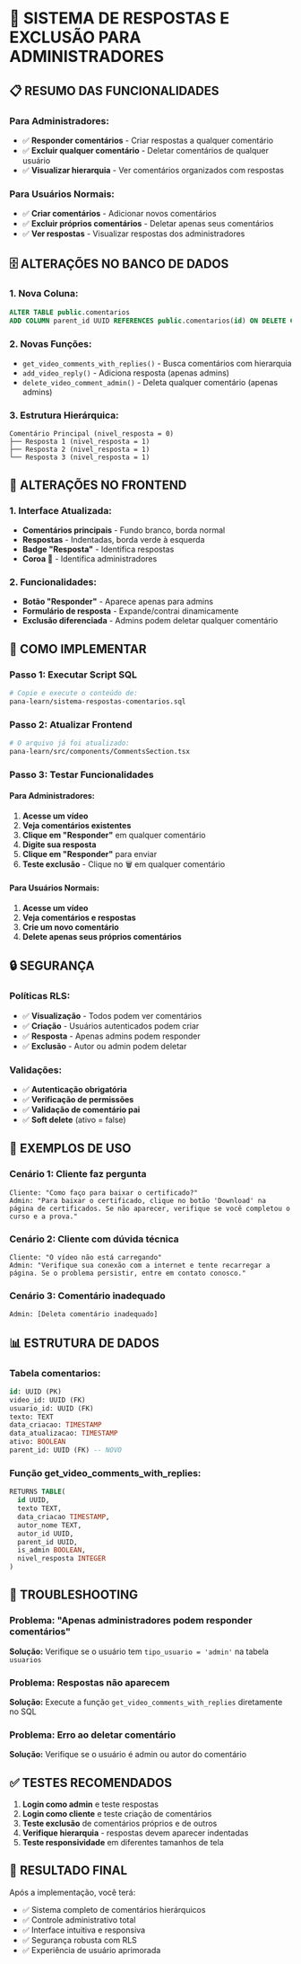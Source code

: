 # 🎯 **SISTEMA DE RESPOSTAS E EXCLUSÃO PARA ADMINISTRADORES**

## 📋 **RESUMO DAS FUNCIONALIDADES**

### **Para Administradores:**
- ✅ **Responder comentários** - Criar respostas a qualquer comentário
- ✅ **Excluir qualquer comentário** - Deletar comentários de qualquer usuário
- ✅ **Visualizar hierarquia** - Ver comentários organizados com respostas

### **Para Usuários Normais:**
- ✅ **Criar comentários** - Adicionar novos comentários
- ✅ **Excluir próprios comentários** - Deletar apenas seus comentários
- ✅ **Ver respostas** - Visualizar respostas dos administradores

## 🗄️ **ALTERAÇÕES NO BANCO DE DADOS**

### **1. Nova Coluna:**
```sql
ALTER TABLE public.comentarios 
ADD COLUMN parent_id UUID REFERENCES public.comentarios(id) ON DELETE CASCADE;
```

### **2. Novas Funções:**
- `get_video_comments_with_replies()` - Busca comentários com hierarquia
- `add_video_reply()` - Adiciona resposta (apenas admins)
- `delete_video_comment_admin()` - Deleta qualquer comentário (apenas admins)

### **3. Estrutura Hierárquica:**
```
Comentário Principal (nivel_resposta = 0)
├── Resposta 1 (nivel_resposta = 1)
├── Resposta 2 (nivel_resposta = 1)
└── Resposta 3 (nivel_resposta = 1)
```

## 🎨 **ALTERAÇÕES NO FRONTEND**

### **1. Interface Atualizada:**
- **Comentários principais** - Fundo branco, borda normal
- **Respostas** - Indentadas, borda verde à esquerda
- **Badge "Resposta"** - Identifica respostas
- **Coroa 👑** - Identifica administradores

### **2. Funcionalidades:**
- **Botão "Responder"** - Aparece apenas para admins
- **Formulário de resposta** - Expande/contrai dinamicamente
- **Exclusão diferenciada** - Admins podem deletar qualquer comentário

## 🚀 **COMO IMPLEMENTAR**

### **Passo 1: Executar Script SQL**
```bash
# Copie e execute o conteúdo de:
pana-learn/sistema-respostas-comentarios.sql
```

### **Passo 2: Atualizar Frontend**
```bash
# O arquivo já foi atualizado:
pana-learn/src/components/CommentsSection.tsx
```

### **Passo 3: Testar Funcionalidades**

#### **Para Administradores:**
1. **Acesse um vídeo**
2. **Veja comentários existentes**
3. **Clique em "Responder"** em qualquer comentário
4. **Digite sua resposta**
5. **Clique em "Responder"** para enviar
6. **Teste exclusão** - Clique no 🗑️ em qualquer comentário

#### **Para Usuários Normais:**
1. **Acesse um vídeo**
2. **Veja comentários e respostas**
3. **Crie um novo comentário**
4. **Delete apenas seus próprios comentários**

## 🔒 **SEGURANÇA**

### **Políticas RLS:**
- ✅ **Visualização** - Todos podem ver comentários
- ✅ **Criação** - Usuários autenticados podem criar
- ✅ **Resposta** - Apenas admins podem responder
- ✅ **Exclusão** - Autor ou admin podem deletar

### **Validações:**
- ✅ **Autenticação obrigatória**
- ✅ **Verificação de permissões**
- ✅ **Validação de comentário pai**
- ✅ **Soft delete** (ativo = false)

## 🎯 **EXEMPLOS DE USO**

### **Cenário 1: Cliente faz pergunta**
```
Cliente: "Como faço para baixar o certificado?"
Admin: "Para baixar o certificado, clique no botão 'Download' na página de certificados. Se não aparecer, verifique se você completou o curso e a prova."
```

### **Cenário 2: Cliente com dúvida técnica**
```
Cliente: "O vídeo não está carregando"
Admin: "Verifique sua conexão com a internet e tente recarregar a página. Se o problema persistir, entre em contato conosco."
```

### **Cenário 3: Comentário inadequado**
```
Admin: [Deleta comentário inadequado]
```

## 📊 **ESTRUTURA DE DADOS**

### **Tabela comentarios:**
```sql
id: UUID (PK)
video_id: UUID (FK)
usuario_id: UUID (FK)
texto: TEXT
data_criacao: TIMESTAMP
data_atualizacao: TIMESTAMP
ativo: BOOLEAN
parent_id: UUID (FK) -- NOVO
```

### **Função get_video_comments_with_replies:**
```sql
RETURNS TABLE(
  id UUID,
  texto TEXT,
  data_criacao TIMESTAMP,
  autor_nome TEXT,
  autor_id UUID,
  parent_id UUID,
  is_admin BOOLEAN,
  nivel_resposta INTEGER
)
```

## 🔧 **TROUBLESHOOTING**

### **Problema: "Apenas administradores podem responder comentários"**
**Solução:** Verifique se o usuário tem `tipo_usuario = 'admin'` na tabela `usuarios`

### **Problema: Respostas não aparecem**
**Solução:** Execute a função `get_video_comments_with_replies` diretamente no SQL

### **Problema: Erro ao deletar comentário**
**Solução:** Verifique se o usuário é admin ou autor do comentário

## ✅ **TESTES RECOMENDADOS**

1. **Login como admin** e teste respostas
2. **Login como cliente** e teste criação de comentários
3. **Teste exclusão** de comentários próprios e de outros
4. **Verifique hierarquia** - respostas devem aparecer indentadas
5. **Teste responsividade** em diferentes tamanhos de tela

## 🎉 **RESULTADO FINAL**

Após a implementação, você terá:
- ✅ Sistema completo de comentários hierárquicos
- ✅ Controle administrativo total
- ✅ Interface intuitiva e responsiva
- ✅ Segurança robusta com RLS
- ✅ Experiência de usuário aprimorada



